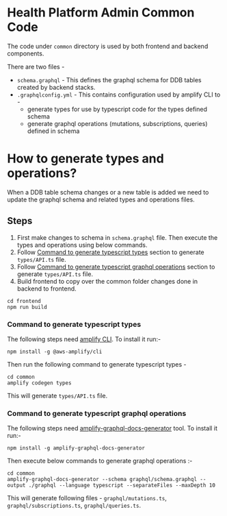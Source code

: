 # Health Platform Admin Common Code

The code under `common` directory is used by both frontend and backend components. 

There are two files -
* `schema.graphql` - This defines the graphql schema for DDB tables created by backend stacks. 
* `.graphqlconfig.yml` - This contains configuration used by amplify CLI to -
   * generate types for use by typescript code for the types defined schema
   * generate graphql operations (mutations, subscriptions, queries) defined in schema

# How to generate types and operations?

When a DDB table schema changes or a new table is added we need to update the graphql schema and related types and operations files.

## Steps

1. First make changes to schema in `schema.graphql` file. Then execute the types and operations using below commands.
1. Follow  [Command to generate typescript types](#command-to-generate-typescript-types) section to generate `types/API.ts` file.
1. Follow  [Command to generate typescript graphql operations](#command-to-generate-typescript-graphql-operations) section to generate `types/API.ts` file.
1. Build frontend to copy over the common folder changes done in backend to frontend.
```
cd frontend
npm run build
```

### Command to generate typescript types

The following steps need [amplify CLI](https://docs.amplify.aws/cli/start/install). To install it run:-

```
npm install -g @aws-amplify/cli
```

Then run the following command to generate typescript types - 

```
cd common
amplify codegen types
```

This will generate `types/API.ts` file. 

### Command to generate typescript graphql operations

The following steps need [amplify-graphql-docs-generator](https://github.com/aws-amplify/amplify-cli/tree/eb9257eaee117d0ed53ebc23aa28ecd7b7510fa1/packages/amplify-graphql-docs-generator) tool. To install it run:-

```
npm install -g amplify-graphql-docs-generator
```

Then execute below commands to generate graphql operations :-

```
cd common
amplify-graphql-docs-generator --schema graphql/schema.graphql --output ./graphql --language typescript --separateFiles --maxDepth 10
```

This will generate following files - `graphql/mutations.ts`, `graphql/subscriptions.ts`, `graphql/queries.ts`.